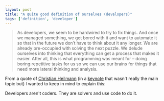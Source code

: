 ```yaml
---
layout: post
title: "A quite good definition of ourselves (developers)"
tags: ['definition', 'developer']
---
```


> As developers, we seem to be hardwired to try to fix things. And once we managed something, we get bored with it and want to automate it so that in the future we don’t have to think about it any longer. We are already pre-occupied with solving the next puzzle. We delude ourselves into thinking that everything can get a process that makes it easier. After all, this is what programming was meant for – doing boring repetitive tasks for us so we can use our brains for things that need more lateral thinking and analysis.

From a quote of [Christian Heilmann](http://christianheilmann.com) (in a [keynote](http://christianheilmann.com/2013/02/20/helping-or-hurting/) that wasn't really the main topic but) I wanted to keep in mind to explain this:

Developers aren't coders. They are solvers and use code to do it.